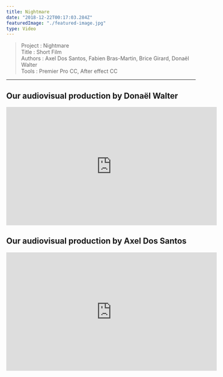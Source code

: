 ```yaml
---
title: Nightmare
date: "2018-12-22T00:17:03.284Z"
featuredImage: "./featured-image.jpg"
type: Video
---
```

>Project : Nightmare<br>
>Title : Short Film<br>
>Authors : Axel Dos Santos, Fabien Bras-Martin, Brice Girard, Donaël Walter<br>
>Tools : Premier Pro CC, After effect CC<br>
----------------------------------------------------------
## Our audiovisual production by Donaël Walter

<center>
<iframe width="560" height="315" src="https://www.youtube.com/embed/JvrPjeELn9o" frameborder="0" allow="accelerometer; autoplay; encrypted-media; gyroscope; picture-in-picture" allowfullscreen></iframe>
</center>

## Our audiovisual production by Axel Dos Santos
<center>
<iframe width="560" height="315" src="https://www.youtube.com/embed/U4BKU8lzhEY" frameborder="0" allow="accelerometer; autoplay; encrypted-media; gyroscope; picture-in-picture" allowfullscreen></iframe>
</center>
